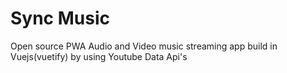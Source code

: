# Sync Music
 Open source PWA Audio and Video music streaming app build in Vuejs(vuetify) by using Youtube Data Api's
